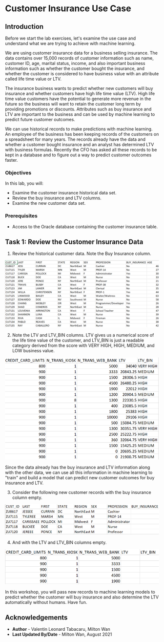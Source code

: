 # Customer Insurance Use Case

## Introduction

Before we start the lab exercises, let's examine the use case and understand what we are trying to achieve with machine learning.  

We are using customer insurance data for a business selling insurance.  The data contains over 15,000 records of customer information such as name, customer ID, age, marital status, income, and also important business information such as whether the customer bought the insurance, and whether the customer is considered to have business value with an attribute called life time value or LTV.  

The insurance business wants to predict whether new customers will buy insurance and whether customers have high life time value (LTV). High life time value customers have the potential to generate more revenue in the future so the business will want to retain the customer long term by providing promotions or discounts.  Attributes such as buy insurance and LTV are important to the business and can be used by machine learning to predict future customer outcomes.

We can use historical records to make predictions with machine learning.  An employee of the business has been keeping records of the customers on a spreadsheet for many years. The records already have the data and whether a customer bought insurance and an analyst has determined LTV with business formulas.  Recently the CFO has asked all these records to be kept in a database and to figure out a way to predict customer outcomes faster.

### Objectives

In this lab, you will:
* Examine the customer insurance historical data set.
* Review the buy insurance and LTV columns.
* Examine the new customer data set.

### Prerequisites

* Access to the Oracle database containing the customer insurance table.

## Task 1: Review the Customer Insurance Data

1. Review the historical customer data.  Note the Buy Insurance column.  

  ![customer-data-1](./images/customer-data-1.png)

2. Note the LTV and LTV\_BIN columns. LTV gives us a numerical score of the life time value of the customer, and LTV\_BIN is just a readable category derived from the score with VERY HIGH, HIGH, MEDIUM, and LOW business value.

  ![customer-data-2](./images/customer-data-2.png)

Since the data already has the buy insurance and LTV information along with the other data, we can use all this information in machine learning to "train" and build a model that can predict new customer outcomes for buy insurance and LTV.

3. Consider the following new customer records with the buy insurance column empty.

![customer-data-3](./images/customer-data-3.png)

4. And with the LTV and LTV_BIN columns empty.

![customer-data-4](./images/customer-data-4.png)

In this workshop, you will pass new records to machine learning models to predict whether the customer will buy insurance and also determine the LTV automatically without humans.  Have fun.

## Acknowledgements
* **Author** - Valentin Leonard Tabacaru, Milton Wan
* **Last Updated By/Date** -  Milton Wan, August 2021
